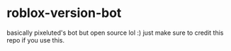 # roblox-version-bot
basically pixeluted's bot but open source lol :)
just make sure to credit this repo if you use this.
